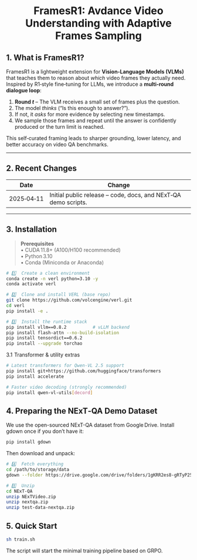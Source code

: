 <h1 style="text-align: center;">FramesR1: Avdance Video Understanding with Adaptive Frames Sampling</h1>

## 1. What is FramesR1?
FramesR1 is a lightweight extension for **Vision‑Language Models (VLMs)** that teaches them to reason about *which* video frames they actually need.  
Inspired by R1‑style fine‑tuning for LLMs, we introduce a **multi‑round dialogue loop**:

1. **Round *t*** – The VLM receives a small set of frames plus the question.  
2. The model *thinks* (“Is this enough to answer?”).  
3. If not, it *asks* for more evidence by selecting new timestamps.  
4. We sample those frames and repeat until the answer is confidently produced or the turn limit is reached.

This self‑curated framing leads to sharper grounding, lower latency, and better accuracy on video QA benchmarks.

---

## 2. Recent Changes
| Date       | Change                                               |
|------------|------------------------------------------------------|
| 2025‑04‑11 | Initial public release – code, docs, and NExT‑QA demo scripts. |

---

## 3. Installation

> **Prerequisites**  
> • CUDA 11.8+ (A100/H100 recommended)  
> • Python 3.10  
> • Conda (Miniconda or Anaconda)

```bash
# 1️⃣  Create a clean environment
conda create -n verl python=3.10 -y
conda activate verl

# 2️⃣  Clone and install VERL (base repo)
git clone https://github.com/volcengine/verl.git
cd verl
pip install -e .

# 3️⃣  Install the runtime stack
pip install vllm==0.8.2          # vLLM backend
pip install flash-attn --no-build-isolation
pip install tensordict==0.6.2
pip install --upgrade torchao    
```
3.1  Transformer & utility extras
```bash
# Latest transformers for Qwen‑VL 2.5 support
pip install git+https://github.com/huggingface/transformers
pip install accelerate

# Faster video decoding (strongly recommended)
pip install qwen-vl-utils[decord]
```

## 4. Preparing the NExT‑QA Demo Dataset
We use the open-sourced NExT-QA dataset from Google Drive.
Install gdown once if you don’t have it:
```bash
pip install gdown
```
Then download and unpack:
```bash
# 4️⃣  Fetch everything
cd /path/to/storage/data
gdown --folder https://drive.google.com/drive/folders/1gKRR2es8-gRTyP25CvrrVtV6aN5UxttF

# 5️⃣  Unzip
cd NExT-QA
unzip NExTVideo.zip
unzip nextqa.zip
unzip test-data-nextqa.zip
```

## 5. Quick Start
```bash
sh train.sh
```
The script will start the minimal training pipeline based on GRPO.